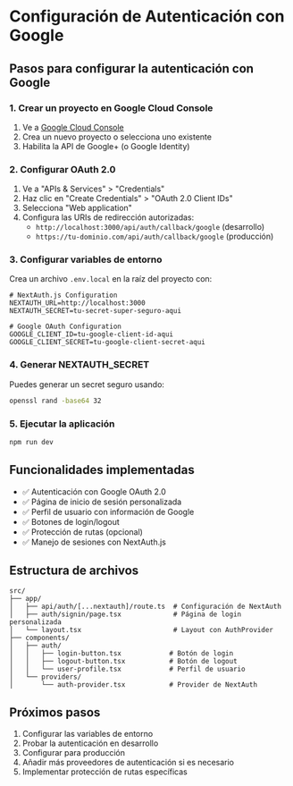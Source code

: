 # Configuración de Autenticación con Google

## Pasos para configurar la autenticación con Google

### 1. Crear un proyecto en Google Cloud Console

1. Ve a [Google Cloud Console](https://console.cloud.google.com/)
2. Crea un nuevo proyecto o selecciona uno existente
3. Habilita la API de Google+ (o Google Identity)

### 2. Configurar OAuth 2.0

1. Ve a "APIs & Services" > "Credentials"
2. Haz clic en "Create Credentials" > "OAuth 2.0 Client IDs"
3. Selecciona "Web application"
4. Configura las URIs de redirección autorizadas:
   - `http://localhost:3000/api/auth/callback/google` (desarrollo)
   - `https://tu-dominio.com/api/auth/callback/google` (producción)

### 3. Configurar variables de entorno

Crea un archivo `.env.local` en la raíz del proyecto con:

```env
# NextAuth.js Configuration
NEXTAUTH_URL=http://localhost:3000
NEXTAUTH_SECRET=tu-secret-super-seguro-aqui

# Google OAuth Configuration
GOOGLE_CLIENT_ID=tu-google-client-id-aqui
GOOGLE_CLIENT_SECRET=tu-google-client-secret-aqui
```

### 4. Generar NEXTAUTH_SECRET

Puedes generar un secret seguro usando:

```bash
openssl rand -base64 32
```

### 5. Ejecutar la aplicación

```bash
npm run dev
```

## Funcionalidades implementadas

- ✅ Autenticación con Google OAuth 2.0
- ✅ Página de inicio de sesión personalizada
- ✅ Perfil de usuario con información de Google
- ✅ Botones de login/logout
- ✅ Protección de rutas (opcional)
- ✅ Manejo de sesiones con NextAuth.js

## Estructura de archivos

```
src/
├── app/
│   ├── api/auth/[...nextauth]/route.ts  # Configuración de NextAuth
│   ├── auth/signin/page.tsx             # Página de login personalizada
│   └── layout.tsx                       # Layout con AuthProvider
├── components/
│   ├── auth/
│   │   ├── login-button.tsx            # Botón de login
│   │   ├── logout-button.tsx           # Botón de logout
│   │   └── user-profile.tsx            # Perfil de usuario
│   └── providers/
│       └── auth-provider.tsx           # Provider de NextAuth
```

## Próximos pasos

1. Configurar las variables de entorno
2. Probar la autenticación en desarrollo
3. Configurar para producción
4. Añadir más proveedores de autenticación si es necesario
5. Implementar protección de rutas específicas
